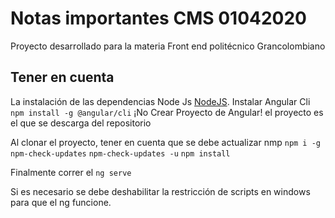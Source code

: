 # Notas importantes CMS 01042020


Proyecto desarrollado para la materia Front end politécnico Grancolombiano

## Tener en cuenta

La instalación de las dependencias Node Js [NodeJS](https://nodejs.org/es/).
Instalar Angular Cli `npm install -g @angular/cli`
¡No Crear Proyecto de Angular! el proyecto es el que se descarga del repositorio

Al clonar el proyecto, tener en cuenta que se debe actualizar nmp
`npm i -g npm-check-updates`
`npm-check-updates -u`
`npm install`

Finalmente correr el `ng serve` 

Si es necesario se debe deshabilitar la restricción de scripts en windows para que el ng funcione.

